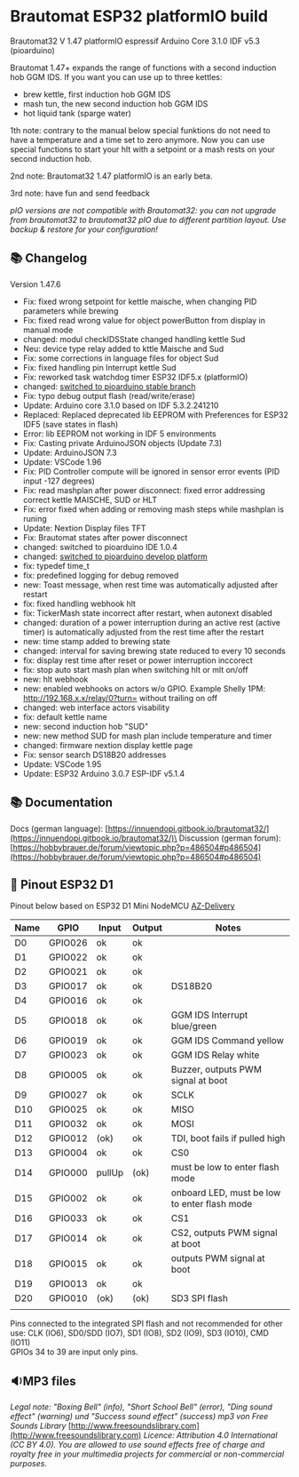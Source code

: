 # Brautomat ESP32 platformIO build

Brautomat32 V 1.47 platformIO espressif Arduino Core 3.1.0 IDF v5.3 (pioarduino)

Brautomat 1.47+ expands the range of functions with a second induction hob GGM IDS. If you want you can use up to three kettles:

- brew kettle, first induction hob GGM IDS
- mash tun, the new second induction hob GGM IDS
- hot liquid tank (sparge water)

1th note: contrary to the manual below special funktions do not need to have a temperature and a time set to zero anymore. Now you can use special functions to start your hlt with a setpoint or a mash rests on your second induction hob.

2nd note: Brautomat32 1.47 platformIO is an early beta.

3rd note: have fun and send feedback

_pIO versions are not compatible with Brautomat32: you can not upgrade from brautomat32 to brautomat32 pIO due to different partition layout. Use backup & restore for your configuration!_

## 📚 Changelog

Version 1.47.6

- Fix:          fixed wrong setpoint for kettle maische, when changing PID parameters while brewing
- Fix:          fixed read wrong value for object powerButton from display in manual mode
- changed:      modul checkIDSState changed handling kettle Sud
- Neu:          device type relay added to kttle Maische and Sud
- Fix:          some corrections in language files for object Sud
- Fix:          fixed handling pin Interrupt kettle Sud
- Fix:          reworked task watchdog timer ESP32 IDF5.x (platformIO)
- changed:      [switched to pioarduino stable branch](https://github.com/pioarduino/platform-espressif32/releases/download/stable/platform-espressif32.zip)
- Fix:          typo debug output flash (read/write/erase)
- Update:       Arduino core 3.1.0 based on IDF 5.3.2.241210
- Replaced:     Replaced deprecated lib EEPROM with Preferences for ESP32 IDF5 (save states in flash)
- Error:        lib EEPROM not working in IDF 5 environments
- Fix:          Casting private ArduinoJSON objects (Update 7.3)
- Update:       ArduinoJSON 7.3
- Update:       VSCode 1.96
- Fix:          PID Controller compute will be ignored in sensor error events (PID input -127 degrees)
- Fix:          read mashplan after power disconnect: fixed error addressing correct kettle MAISCHE, SUD or HLT
- Fix:          error fixed when adding or removing mash steps while mashplan is runing
- Update:       Nextion Display files TFT
- Fix:          Brautomat states after power disconnect
- changed:      switched to pioarduino IDE 1.0.4
- changed:      [switched to pioarduino develop platform](https://github.com/pioarduino/platform-espressif32.git#develop)
- fix:          typedef time_t
- fix:          predefined logging for debug removed
- new:          Toast message, when rest time was automatically adjusted after restart
- fix:          fixed handling webhook hlt
- fix:          TickerMash state incorrect after restart, when autonext disabled
- changed:      duration of a power interruption during an active rest (active timer) is automatically adjusted from the rest time after the restart
- new:          time stamp added to brewing state
- changed:      interval for saving brewing state reduced to every 10 seconds
- fix:          display rest time after reset or power interruption inccorect
- fix:          stop auto start  mash plan when switching hlt or mlt on/off
- new:          hlt webhook
- new:          enabled webhooks on actors w/o GPIO. Example Shelly 1PM: <http://192.168.x.x/relay/0?turn=> without trailing on off
- changed:      web interface actors visability
- fix:          default kettle name
- new:          second induction hob "SUD"
- new:          new method SUD for mash plan include temperature and timer
- changed:      firmware nextion display kettle page
- Fix:          sensor search DS18B20 addresses
- Update:       VSCode 1.95
- Update:       ESP32 Arduino 3.0.7 ESP-IDF v5.1.4

## 📚 Documentation

Docs (german language): [https://innuendopi.gitbook.io/brautomat32/](https://innuendopi.gitbook.io/brautomat32/)\
Discussion (german forum): [https://hobbybrauer.de/forum/viewtopic.php?p=486504#p486504](https://hobbybrauer.de/forum/viewtopic.php?p=486504#p486504)

## 📘 Pinout ESP32 D1

Pinout below based on ESP32 D1 Mini NodeMCU [AZ-Delivery](https://www.az-delivery.de/products/esp32-d1-mini)

| Name       | GPIO    | Input  | Output | Notes                                         |
| ---------- | ------- | ------ | ------ | --------------------------------------------- |
| D0         | GPIO026 | ok     | ok     |                                               |
| D1         | GPIO022 | ok     | ok     |                                               |
| D2         | GPIO021 | ok     | ok     |                                               |
| D3         | GPIO017 | ok     | ok     | DS18B20                                       |
| D4         | GPIO016 | ok     | ok     |                                               |
| D5         | GPIO018 | ok     | ok     | GGM IDS Interrupt blue/green                  |
| D6         | GPIO019 | ok     | ok     | GGM IDS Command yellow                        |
| D7         | GPIO023 | ok     | ok     | GGM IDS Relay white                           |
| D8         | GPIO005 | ok     | ok     | Buzzer, outputs PWM signal at boot            |
| D9         | GPIO027 | ok     | ok     | SCLK                                          |
| D10        | GPIO025 | ok     | ok     | MISO                                          |
| D11        | GPIO032 | ok     | ok     | MOSI                                          |
| D12        | GPIO012 | (ok)   | ok     | TDI, boot fails if pulled high                |
| D13        | GPIO004 | ok     | ok     | CS0                                           |
| D14        | GPIO000 | pullUp | (ok)   | must be low to enter flash mode               |
| D15        | GPIO002 | ok     | ok     | onboard LED, must be low to enter flash mode  |
| D16        | GPIO033 | ok     | ok     | CS1                                           |
| D17        | GPIO014 | ok     | ok     | CS2, outputs PWM signal at boot               |
| D18        | GPIO015 | ok     | ok     | outputs PWM signal at boot                    |
| D19        | GPIO013 | ok     | ok     |                                               |
| D20        | GPIO010 | (ok)   | (ok)   | SD3 SPI flash                                 |
||||||

Pins connected to the integrated SPI flash and not recommended for other use: CLK (IO6), SD0/SDD (IO7), SD1 (IO8), SD2 (IO9), SD3 (IO10), CMD (IO11)\
GPIOs 34 to 39 are input only pins.

## 🔉MP3 files

_Legal note: "Boxing Bell" (info), "Short School Bell" (error), "Ding sound effect" (warning) und "Success sound effect" (success) mp3 von Free Sounds Library_ [http://www.freesoundslibrary.com](http://www.freesoundslibrary.com) _Licence: Attribution 4.0 International (CC BY 4.0). You are allowed to use sound effects free of charge and royalty free in your multimedia projects for commercial or non-commercial purposes._
